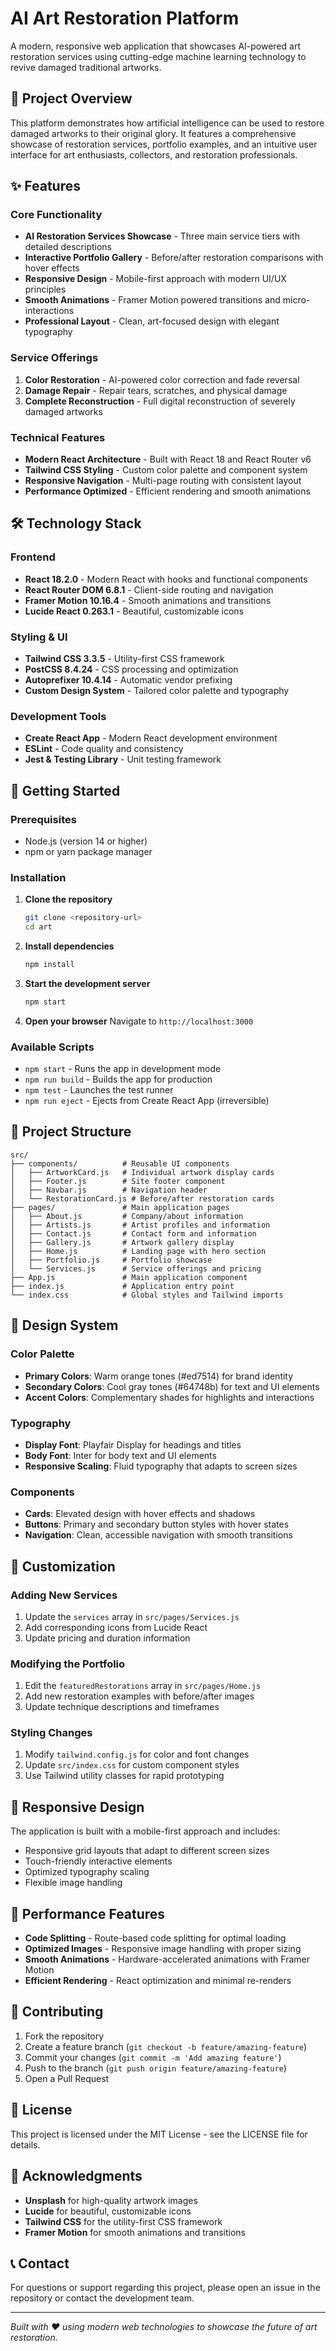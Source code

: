 # AI Art Restoration Platform

A modern, responsive web application that showcases AI-powered art restoration services using cutting-edge machine learning technology to revive damaged traditional artworks.

## 🎨 Project Overview

This platform demonstrates how artificial intelligence can be used to restore damaged artworks to their original glory. It features a comprehensive showcase of restoration services, portfolio examples, and an intuitive user interface for art enthusiasts, collectors, and restoration professionals.

## ✨ Features

### Core Functionality
- **AI Restoration Services Showcase** - Three main service tiers with detailed descriptions
- **Interactive Portfolio Gallery** - Before/after restoration comparisons with hover effects
- **Responsive Design** - Mobile-first approach with modern UI/UX principles
- **Smooth Animations** - Framer Motion powered transitions and micro-interactions
- **Professional Layout** - Clean, art-focused design with elegant typography

### Service Offerings
1. **Color Restoration** - AI-powered color correction and fade reversal
2. **Damage Repair** - Repair tears, scratches, and physical damage
3. **Complete Reconstruction** - Full digital reconstruction of severely damaged artworks

### Technical Features
- **Modern React Architecture** - Built with React 18 and React Router v6
- **Tailwind CSS Styling** - Custom color palette and component system
- **Responsive Navigation** - Multi-page routing with consistent layout
- **Performance Optimized** - Efficient rendering and smooth animations

## 🛠️ Technology Stack

### Frontend
- **React 18.2.0** - Modern React with hooks and functional components
- **React Router DOM 6.8.1** - Client-side routing and navigation
- **Framer Motion 10.16.4** - Smooth animations and transitions
- **Lucide React 0.263.1** - Beautiful, customizable icons

### Styling & UI
- **Tailwind CSS 3.3.5** - Utility-first CSS framework
- **PostCSS 8.4.24** - CSS processing and optimization
- **Autoprefixer 10.4.14** - Automatic vendor prefixing
- **Custom Design System** - Tailored color palette and typography

### Development Tools
- **Create React App** - Modern React development environment
- **ESLint** - Code quality and consistency
- **Jest & Testing Library** - Unit testing framework

## 🚀 Getting Started

### Prerequisites
- Node.js (version 14 or higher)
- npm or yarn package manager

### Installation

1. **Clone the repository**
   ```bash
   git clone <repository-url>
   cd art
   ```

2. **Install dependencies**
   ```bash
   npm install
   ```

3. **Start the development server**
   ```bash
   npm start
   ```

4. **Open your browser**
   Navigate to `http://localhost:3000`

### Available Scripts

- `npm start` - Runs the app in development mode
- `npm run build` - Builds the app for production
- `npm test` - Launches the test runner
- `npm run eject` - Ejects from Create React App (irreversible)

## 📁 Project Structure

```
src/
├── components/          # Reusable UI components
│   ├── ArtworkCard.js   # Individual artwork display cards
│   ├── Footer.js        # Site footer component
│   ├── Navbar.js        # Navigation header
│   └── RestorationCard.js # Before/after restoration cards
├── pages/               # Main application pages
│   ├── About.js         # Company/about information
│   ├── Artists.js       # Artist profiles and information
│   ├── Contact.js       # Contact form and information
│   ├── Gallery.js       # Artwork gallery display
│   ├── Home.js          # Landing page with hero section
│   ├── Portfolio.js     # Portfolio showcase
│   └── Services.js      # Service offerings and pricing
├── App.js               # Main application component
├── index.js             # Application entry point
└── index.css            # Global styles and Tailwind imports
```

## 🎨 Design System

### Color Palette
- **Primary Colors**: Warm orange tones (#ed7514) for brand identity
- **Secondary Colors**: Cool gray tones (#64748b) for text and UI elements
- **Accent Colors**: Complementary shades for highlights and interactions

### Typography
- **Display Font**: Playfair Display for headings and titles
- **Body Font**: Inter for body text and UI elements
- **Responsive Scaling**: Fluid typography that adapts to screen sizes

### Components
- **Cards**: Elevated design with hover effects and shadows
- **Buttons**: Primary and secondary button styles with hover states
- **Navigation**: Clean, accessible navigation with smooth transitions

## 🔧 Customization

### Adding New Services
1. Update the `services` array in `src/pages/Services.js`
2. Add corresponding icons from Lucide React
3. Update pricing and duration information

### Modifying the Portfolio
1. Edit the `featuredRestorations` array in `src/pages/Home.js`
2. Add new restoration examples with before/after images
3. Update technique descriptions and timeframes

### Styling Changes
1. Modify `tailwind.config.js` for color and font changes
2. Update `src/index.css` for custom component styles
3. Use Tailwind utility classes for rapid prototyping

## 📱 Responsive Design

The application is built with a mobile-first approach and includes:
- Responsive grid layouts that adapt to different screen sizes
- Touch-friendly interactive elements
- Optimized typography scaling
- Flexible image handling

## 🚀 Performance Features

- **Code Splitting** - Route-based code splitting for optimal loading
- **Optimized Images** - Responsive image handling with proper sizing
- **Smooth Animations** - Hardware-accelerated animations with Framer Motion
- **Efficient Rendering** - React optimization and minimal re-renders

## 🤝 Contributing

1. Fork the repository
2. Create a feature branch (`git checkout -b feature/amazing-feature`)
3. Commit your changes (`git commit -m 'Add amazing feature'`)
4. Push to the branch (`git push origin feature/amazing-feature`)
5. Open a Pull Request

## 📄 License

This project is licensed under the MIT License - see the LICENSE file for details.

## 🙏 Acknowledgments

- **Unsplash** for high-quality artwork images
- **Lucide** for beautiful, customizable icons
- **Tailwind CSS** for the utility-first CSS framework
- **Framer Motion** for smooth animations and transitions

## 📞 Contact

For questions or support regarding this project, please open an issue in the repository or contact the development team.

---

*Built with ❤️ using modern web technologies to showcase the future of art restoration.*
